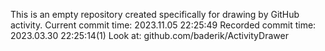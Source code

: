 This is an empty repository created specifically for drawing by GitHub activity.
Current commit time: 2023.11.05 22:25:49
Recorded commit time: 2023.03.30 22:25:14(1)
Look at: github.com/baderik/ActivityDrawer
